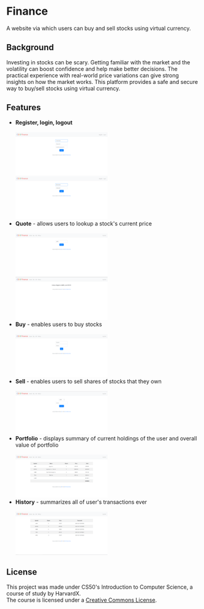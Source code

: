 # Finance
A website via which users can buy and sell stocks using virtual currency.

## Background
Investing in stocks can be scary. Getting familiar with the market and the volatility can boost confidence and help make better decisions. The practical experience with real-world price variations can give strong insights on how the market works. This platform provides a safe and secure way to buy/sell stocks using virtual currency.

## Features
* **Register, login, logout** <br><br>
  <img src="https://github.com/subra9minion/Finance/blob/master/Sample/Screenshot%20(156).png" width="50%"/>
  <img src="https://github.com/subra9minion/Finance/blob/master/Sample/Screenshot%20(158).png" width="50%"/>
* **Quote** - allows users to lookup a stock's current price <br><br>
  <img src="https://github.com/subra9minion/Finance/blob/master/Sample/Screenshot%20(159).png" width="50%"/> 
  <img src="https://github.com/subra9minion/Finance/blob/master/Sample/Screenshot%20(160).png" width="50%"/>
* **Buy** - enables users to buy stocks <br><br>
  <img src="https://github.com/subra9minion/Finance/blob/master/Sample/Screenshot%20(166).png" width="50%"/>
* **Sell** - enables users to sell shares of stocks that they own <br><br>
  <img src="https://github.com/subra9minion/Finance/blob/master/Sample/Screenshot%20(163).png" width="50%"/>
* **Portfolio** - displays summary of current holdings of the user and overall value of portfolio <br><br>
  <img src="https://github.com/subra9minion/Finance/blob/master/Sample/Screenshot%20(162).png" width="50%"/>
* **History** - summarizes all of user's transactions ever <br><br>
  <img src="https://github.com/subra9minion/Finance/blob/master/Sample/Screenshot%20(165).png" width="50%"/>

## License
This project was made under CS50's Introduction to Computer Science, a course of study by HarvardX.<br>
The course is licensed under a [Creative Commons License](https://creativecommons.org/licenses/by-nc-sa/4.0/legalcode).
